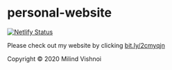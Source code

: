 # personal-website
[![Netlify Status](https://api.netlify.com/api/v1/badges/51fe9cc9-409c-4d22-859a-702f6743682e/deploy-status)](https://app.netlify.com/sites/heuristic-chandrasekhar-bcc3f0/deploys)

Please check out my website by clicking [bit.ly/2cmyqjn](https://bit.ly/2CmyQjN "https://bit.ly/2CmyQjN")

Copyright © 2020 Milind Vishnoi
